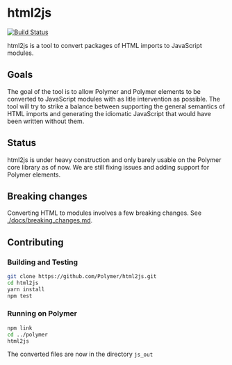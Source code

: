 # html2js

[![Build Status](https://travis-ci.com/Polymer/html2js.svg?token=x6MxFyUe7PYM8oPW9m6b&branch=master)](https://travis-ci.com/Polymer/html2js)

html2js is a tool to convert packages of HTML imports to JavaScript modules.

## Goals

The goal of the tool is to allow Polymer and Polymer elements to be converted to JavaScript modules with as litle intervention as possible. The tool will try to strike a balance between supporting the general semantics of HTML imports and generating the idiomatic JavaScript that would have been written without them.

## Status

html2js is under heavy construction and only barely usable on the Polymer core library as of now. We are still fixing issues and adding support for Polymer elements.

## Breaking changes

Converting HTML to modules involves a few breaking changes. See [./docs/breaking_changes.md](./docs/breaking_changes.md).

## Contributing

### Building and Testing

```sh
git clone https://github.com/Polymer/html2js.git
cd html2js
yarn install
npm test
```

### Running on Polymer

```sh
npm link
cd ../polymer
html2js
```

The converted files are now in the directory `js_out`

